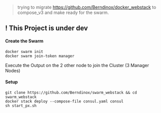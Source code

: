 > trying to migrate https://github.com/Berndinox/docker_webstack to compose_v3 and make ready for the swarm.


## ! This Project is under dev


#### Create the Swarm
```
docker swarm init
docker swarm join-token manager
```
Execute the Output on the 2 other node to join the Cluster (3 Manager Nodes)


#### Setup
```
git clone https://github.com/Berndinox/swarm_webstack && cd swarm_webstack
docker stack deploy --compose-file consul.yaml consul
sh start_px.sh
```
